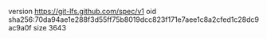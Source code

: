 version https://git-lfs.github.com/spec/v1
oid sha256:70da94ae1e288f3d55ff75b8019dcc823f171e7aee1c8a2cfed1c28dc9ac9a0f
size 3643
